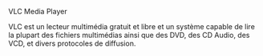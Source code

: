 VLC Media Player

VLC est un lecteur multimédia gratuit et libre et un système capable de lire la plupart des 
fichiers multimédias ainsi que des DVD, des CD Audio, des VCD, et divers protocoles de diffusion.
